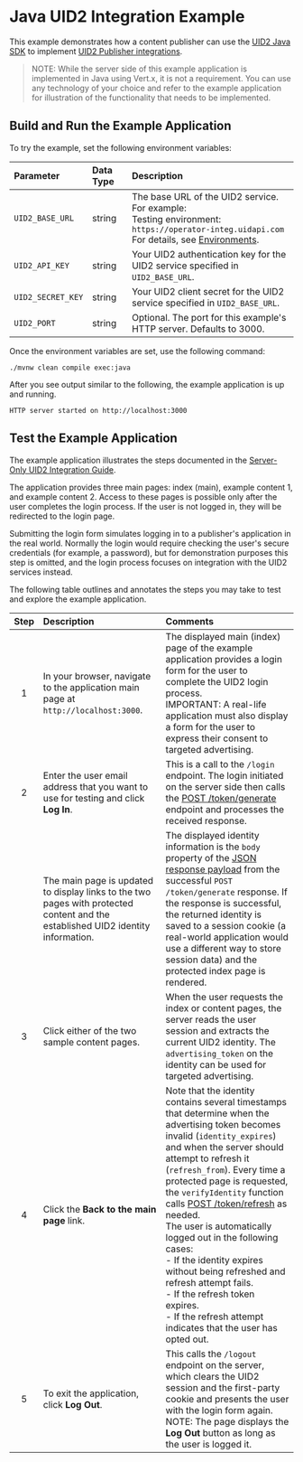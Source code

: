 # Java UID2 Integration Example

This example demonstrates how a content publisher can use the [UID2 Java SDK](https://github.com/IABTechLab/uid2-client-java) to implement [UID2 Publisher integrations](https://github.com/UnifiedID2/uid2docs/blob/main/api/v2/guides/README.md).


>NOTE: While the server side of this example application is implemented in Java using Vert.x, it is not a requirement. You can use any technology of your choice and refer to the example application for illustration of the functionality that needs to be implemented.

## Build and Run the Example Application

To try the example, set the following environment variables:

| Parameter         | Data Type | Description                                                                                                                                                                                                            |
|:------------------|:----------|:-----------------------------------------------------------------------------------------------------------------------------------------------------------------------------------------------------------------------|
| `UID2_BASE_URL`   | string    | The base URL of the UID2 service. For example:</br>Testing environment: `https://operator-integ.uidapi.com`<br/>For details, see [Environments](https://github.com/UnifiedID2/uid2docs/tree/main/api/v2#environments). |
| `UID2_API_KEY`    | string    | Your UID2 authentication key for the UID2 service specified in `UID2_BASE_URL`.                                                                                                                                        |                                                                          |
| `UID2_SECRET_KEY` | string    | Your UID2 client secret for the UID2 service specified in `UID2_BASE_URL`.                                                                                                                                             |                                                                           |
| `UID2_PORT`       | string    | Optional. The port for this example's HTTP server. Defaults to 3000.                                                                                                                                                   |                                                                           |

Once the environment variables are set, use the following command:

```
./mvnw clean compile exec:java
```

After you see output similar to the following, the example application is up and running.

```
HTTP server started on http://localhost:3000
```


## Test the Example Application

The example application illustrates the steps documented in the [Server-Only UID2 Integration Guide](https://unifiedid.com/docs/guides/custom-publisher-integration).

The application provides three main pages: index (main), example content 1, and example content 2. Access to these pages is possible only after the user completes the login process. If the user is not logged in, they will be redirected to the login page.

Submitting the login form simulates logging in to a publisher's application in the real world. Normally the login
would require checking the user's secure credentials (for example, a password), but for demonstration purposes this
step is omitted, and the login process focuses on integration with the UID2 services instead.

The following table outlines and annotates the steps you may take to test and explore the example application.

| Step | Description                                                                                                                      | Comments                                                                                                                                                                                                                                                                                                                                                                                                                                                                                                                                                                                                                                                               |
|:----:|:---------------------------------------------------------------------------------------------------------------------------------|:-----------------------------------------------------------------------------------------------------------------------------------------------------------------------------------------------------------------------------------------------------------------------------------------------------------------------------------------------------------------------------------------------------------------------------------------------------------------------------------------------------------------------------------------------------------------------------------------------------------------------------------------------------------------------|
|  1   | In your browser, navigate to the application main page at `http://localhost:3000`.                                               | The displayed main (index) page of the example application provides a login form for the user to complete the UID2 login process.</br>IMPORTANT: A real-life application must also display a form for the user to express their consent to targeted advertising.                                                                                                                                                                                                                                                                                                                                                                                                       |
|  2   | Enter the user email address that you want to use for testing and click **Log In**.                                              | This is a call to the `/login` endpoint. The login initiated on the server side then calls the [POST /token/generate](https://github.com/UnifiedID2/uid2docs/blob/main/api/v2/endpoints/post-token-generate.md#decrypted-json-response-format) endpoint and processes the received response.                                                                                                                                                                                                                                                                                                                                                                           |
|      | The main page is updated to display links to the two pages with protected content and the established UID2 identity information. | The displayed identity information is the `body` property of the [JSON response payload](https://github.com/UnifiedID2/uid2docs/blob/main/api/v2/endpoints/post-token-generate.md#decrypted-json-response-format) from the successful `POST /token/generate` response. If the response is successful, the returned identity is saved to a session cookie (a real-world application would use a different way to store session data) and the protected index page is rendered.                                                                                                                                                                                          |
|  3   | Click either of the two sample content pages.                                                                                    | When the user requests the index or content pages, the server reads the user session and extracts the current UID2 identity. The `advertising_token` on the identity can be used for targeted advertising.                                                                                                                                                                                                                                                                                                                                                                                                                                                             |
|  4   | Click the **Back to the main page** link.                                                                                        | Note that the identity contains several timestamps that determine when the advertising token becomes invalid (`identity_expires`) and when the server should attempt to refresh it (`refresh_from`). Every time a protected page is requested, the `verifyIdentity` function calls [POST /token/refresh](https://github.com/UnifiedID2/uid2docs/blob/main/api/v2/endpoints/post-token-refresh.md) as needed.<br/>The user is automatically logged out in the following cases:<br/>- If the identity expires without being refreshed and refresh attempt fails.<br/>- If the refresh token expires.<br/>- If the refresh attempt indicates that the user has opted out. |
|  5   | To exit the application, click **Log Out**.                                                                                      | This calls the `/logout` endpoint on the server, which clears the UID2 session and the first-party cookie and presents the user with the login form again.<br/> NOTE: The page displays the **Log Out** button as long as the user is logged it.                                                                                                                                                                                                                                                                                                                                                                                                                       |
